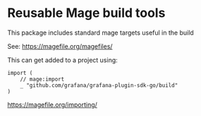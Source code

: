 # Reusable Mage build tools

This package includes standard mage targets useful in the build


See: https://magefile.org/magefiles/

This can get added to a project using:
```
import (
    // mage:import
    _ "github.com/grafana/grafana-plugin-sdk-go/build"
)
```
https://magefile.org/importing/
